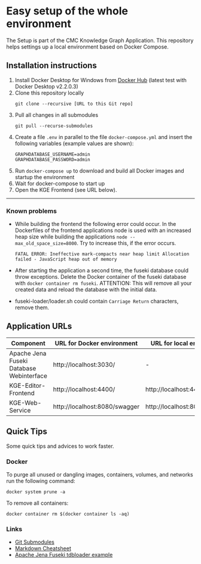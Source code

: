# Easy setup of the whole environment

The Setup is part of the CMC Knowledge Graph Application.
This repository helps settings up a local environment based on Docker Compose.

## Installation instructions

1. Install Docker Desktop for Windows from [Docker Hub](https://hub.docker.com/editions/community/docker-ce-desktop-windows/) (latest test with Docker Desktop v2.2.0.3)
2. Clone this repository locally
    ```console
    git clone --recursive [URL to this Git repo]
    ```
3. Pull all changes in all submodules
    ```console
    git pull --recurse-submodules
    ```
4. Create a file `.env` in parallel to the file `docker-compose.yml` and insert the following variables (example values are shown):
    ```
    GRAPHDATABASE_USERNAME=admin
    GRAPHDATABASE_PASSWORD=admin
    ```
5. Run `docker-compose up` to download and build all Docker images and startup the environment
6. Wait for docker-compose to start up
7. Open the KGE Frontend (see URL below). 
****

### Known problems

- While building the frontend the following error could occur. In the Dockerfiles of the frontend applications node is used with an increased heap size while building the applications `node --max_old_space_size=8000`. Try to increase this, if the error occurs.
    ```
    FATAL ERROR: Ineffective mark-compacts near heap limit Allocation failed - JavaScript heap out of memory
    ```
- After starting the application a second time, the fuseki database could throw exceptions. Delete the Docker container of the fuseki database with `docker container rm fuseki`. ATTENTION: This will remove all your created data and reload the database with the initial data.

- fuseki-loader/loader.sh could contain `Carriage Return` characters, remove them.

## Application URLs

| Component                                                | URL for Docker environment      | URL for local environment       | Username | Password |
| -------------------------------------------------------- | ------------------------------- | ------------------------------- |--------- | -------- |
| Apache Jena Fuseki Database Webinterface                 | http://localhost:3030/          | -                               | admin    | admin    |
| KGE-Editor-Frontend                         | http://localhost:4400/ | http://localhost:4400/| -        | -        |
| KGE-Web-Service                         | http://localhost:8080/swagger | http://localhost:8080/swagger| -        | -        |
## Quick Tips

Some quick tips and advices to work faster.

### Docker

To purge all unused or dangling images, containers, volumes, and networks run the following command:
```console
docker system prune -a
```

To remove all containers:
```console
docker container rm $(docker container ls -aq)
```


### Links

- [Git Submodules](https://www.vogella.com/tutorials/GitSubmodules/article.html)
- [Markdown Cheatsheet](https://github.com/adam-p/markdown-here/wiki/Markdown-Cheatsheet)
- [Apache Jena Fuseki tdbloader example](https://www.csee.umbc.edu/courses/graduate/691/spring14/01/examples/jena/README.txt)
